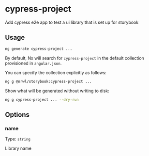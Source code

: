 # cypress-project

Add cypress e2e app to test a ui library that is set up for storybook

## Usage

```bash
ng generate cypress-project ...
```

By default, Nx will search for `cypress-project` in the default collection provisioned in `angular.json`.

You can specify the collection explicitly as follows:

```bash
ng g @nrwl/storybook:cypress-project ...
```

Show what will be generated without writing to disk:

```bash
ng g cypress-project ... --dry-run
```

## Options

### name

Type: `string`

Library name
